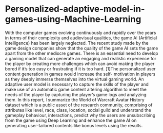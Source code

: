 # Personalized-adaptive-model-in-games-using-Machine-Learning
With  the  computer  games  evolving  continuously  and  rapidly  over  the  years  in  terms  of  their  complexity    and    audiovisual    qualities,    the    game    AI  (Artificial  Intelligence)  has  been  largely  neglected.  The  recent  study  made  by  the  game  design  companies  show  that  the  quality  of  the  game  AI  sets  the  game  apart  from  the  other  mediocre  games.  There  is  an  essential  need  to  develop  a  gaming  model  that  can  generate  an  engaging  and  realistic  experience  for  the  player  by  creating  more  challenges which can avoid making the player bored if it’s  too easy or frustrating if it is too hard. [1]The personalized  user  content  generation  in  games  would  increase  the  self- motivation  in  players  as  they  deeply  immerse  themselves  into  the  virtual  gaming  world.  An  adaptive  user  model  is  necessary to capture the skills of the player and make use  of  an  automatic  game  content  altering  algorithm  to  meet  the needs of the player by capturing the player’s game logs  and analyzing them. In this report, I summarize the World  of Warcraft Avatar History dataset which is a public asset  of  the  research  community,  comprising  of  attributes  like  level,  race,  class,  location,  social  guild  and  understand  the  gameplay  behaviour,  interactions,  predict  why  the  users  are  unsubscribing  from  the  game  using  Deep  Learning  and  enhance  the  game  AI  on  generating  user-tailored  contents like bonus levels using the results.

